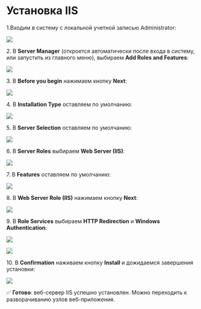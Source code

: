 # Установка IIS

1\.Входим в систему с локальной учетной записью Administrator:

![](<../../../../.gitbook/assets/install-webapi-iis-1.png>)

2\. В **Server Manager** (откроется автоматически после входа в систему, или запустить из главного меню), выбираем **Add Roles and Features**:

![](<../../../../.gitbook/assets/install-webapi-iis-2.png>)

3\. В **Before you begin** нажимаем кнопку **Next**:

![](<../../../../.gitbook/assets/install-webapi-iis-3.png>)

4\. В **Installation Type** оставляем по умолчанию:

![](<../../../../.gitbook/assets/install-webapi-iis-4.png>)

5\. В **Server Selection** оставляем по умолчанию:

![](<../../../../.gitbook/assets/install-webapi-iis-5.png>)

6\. В **Server Roles** выбираем **Web Server (IIS)**: 

![](<../../../../.gitbook/assets/install-webapi-iis-6.png>)

7\. В **Features** оставляем по умолчанию:

![](<../../../../.gitbook/assets/install-webapi-iis-7.png>)

8\. В **Web Server Role (IIS)** нажимаем кнопку **Next**:

![](<../../../../.gitbook/assets/install-webapi-iis-8.png>)

9\. В **Role Services** выбираем **HTTP Redirection** и **Windows Authentication**:

![](<../../../../.gitbook/assets/install-webapi-iis-9.png>)

![](<../../../../.gitbook/assets/install-webapi-iis-10.png>)

10\. В **Confirmation** наживаем кнопку **Install** и дожидаемся завершения установки:

![](<../../../../.gitbook/assets/install-webapi-iis-11.png>)

:white_check_mark: **Готово**: веб-сервер IIS успешно установлен. Можно переходить к разворачиванию узлов веб-приложения.
